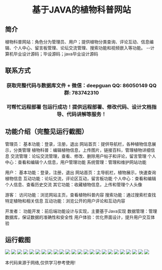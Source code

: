 <p><h1 align="center">基于JAVA的植物科普网站</h1></p>

## 简介
植物科普网站：角色分为管理员、用户；提供植物分类查询、评论互动、信息编辑、个人中心、留言板管理、论坛交流管理、搜索功能和视频嵌入等功能。    --计算机毕业设计源码；毕设源码；java毕业设计源码


## 联系方式
<p><h3 align="center">获取完整代码与数据库文件 + 微信：deepguan QQ: 86050149 QQ群: 783742310</h3></p>
<p><h3 align="center">可帮忙远程部署 包运行成功！提供远程部署、修改代码、设计文档指导、代码讲解等服务！</h3></p>

## 功能介绍（完整见运行截图）
管理员： 基本功能：登录，注册，退出 网站首页：提供导航栏，各种植物信息展示，分类管理 植物科普：编辑植物信息，上传图片，链接百科，管理植物详细信息 交流管理：论坛交流管理，查看、修改、删除用户帖子和评论，留言管理 个人中心：查看和编辑个人信息，用户管理功能 系统管理：管理和维护网站功能

用户： 基本功能：登录，注册，退出 网站首页：主导航栏，植物展示，快速查询植物信息 互动功能：论坛交流，评论区互动，留言板功能 个人中心：查看和编辑个人信息、查看历史交流 其它功能：收藏植物信息，上传和管理个人头像

游客： 访问功能：浏览网站主页，查看植物科普内容 搜索功能：通过搜索栏查找特定植物和相关信息 互动功能：浏览公开的用户评论和互动内容

开发者： 功能开发：前后端功能设计与实现，主要基于Java实现 数据管理：管理数据库，保证数据的准确性和安全性 用户体验：优化界面设计，提升用户交互体验


## 运行截图
![](https://bs-1329754181.cos.ap-shanghai.myqcloud.com/ssm/javaPlantScienceWebsite/img/001.jpg)
![](https://bs-1329754181.cos.ap-shanghai.myqcloud.com/ssm/javaPlantScienceWebsite/img/002.jpg)
![](https://bs-1329754181.cos.ap-shanghai.myqcloud.com/ssm/javaPlantScienceWebsite/img/003.jpg)
![](https://bs-1329754181.cos.ap-shanghai.myqcloud.com/ssm/javaPlantScienceWebsite/img/004.jpg)
![](https://bs-1329754181.cos.ap-shanghai.myqcloud.com/ssm/javaPlantScienceWebsite/img/005.jpg)
![](https://bs-1329754181.cos.ap-shanghai.myqcloud.com/ssm/javaPlantScienceWebsite/img/006.jpg)
![](https://bs-1329754181.cos.ap-shanghai.myqcloud.com/ssm/javaPlantScienceWebsite/img/007.jpg)
![](https://bs-1329754181.cos.ap-shanghai.myqcloud.com/ssm/javaPlantScienceWebsite/img/008.jpg)
![](https://bs-1329754181.cos.ap-shanghai.myqcloud.com/ssm/javaPlantScienceWebsite/img/009.jpg)
![](https://bs-1329754181.cos.ap-shanghai.myqcloud.com/ssm/javaPlantScienceWebsite/img/010.jpg)
![](https://bs-1329754181.cos.ap-shanghai.myqcloud.com/ssm/javaPlantScienceWebsite/img/011.jpg)
![](https://bs-1329754181.cos.ap-shanghai.myqcloud.com/ssm/javaPlantScienceWebsite/img/012.jpg)
![](https://bs-1329754181.cos.ap-shanghai.myqcloud.com/ssm/javaPlantScienceWebsite/img/013.jpg)
![](https://bs-1329754181.cos.ap-shanghai.myqcloud.com/ssm/javaPlantScienceWebsite/img/014.jpg)
![](https://bs-1329754181.cos.ap-shanghai.myqcloud.com/ssm/javaPlantScienceWebsite/img/015.jpg)
![](https://bs-1329754181.cos.ap-shanghai.myqcloud.com/ssm/javaPlantScienceWebsite/img/016.jpg)
![](https://bs-1329754181.cos.ap-shanghai.myqcloud.com/ssm/javaPlantScienceWebsite/img/017.jpg)
![](https://bs-1329754181.cos.ap-shanghai.myqcloud.com/ssm/javaPlantScienceWebsite/img/018.jpg)
![](https://bs-1329754181.cos.ap-shanghai.myqcloud.com/ssm/javaPlantScienceWebsite/img/019.jpg)
![](https://bs-1329754181.cos.ap-shanghai.myqcloud.com/ssm/javaPlantScienceWebsite/img/020.jpg)
![](https://bs-1329754181.cos.ap-shanghai.myqcloud.com/ssm/javaPlantScienceWebsite/img/021.jpg)
![](https://bs-1329754181.cos.ap-shanghai.myqcloud.com/ssm/javaPlantScienceWebsite/img/022.jpg)
![](https://bs-1329754181.cos.ap-shanghai.myqcloud.com/ssm/javaPlantScienceWebsite/img/023.jpg)
![](https://bs-1329754181.cos.ap-shanghai.myqcloud.com/ssm/javaPlantScienceWebsite/img/024.jpg)

<p>本代码来源于网络,仅供学习参考使用!</p>
